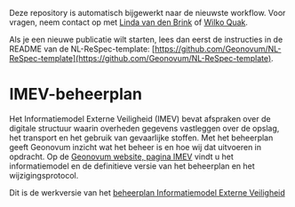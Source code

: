 Deze repository is automatisch bijgewerkt naar de nieuwste workflow.
Voor vragen, neem contact op met [Linda van den Brink](mailto:l.vandenbrink@geonovum.nl) of [Wilko Quak](mailto:w.quak@geonovum.nl).

Als je een nieuwe publicatie wilt starten, lees dan eerst de instructies in de README van de NL-ReSpec-template:
[https://github.com/Geonovum/NL-ReSpec-template](https://github.com/Geonovum/NL-ReSpec-template).

# IMEV-beheerplan

Het Informatiemodel Externe Veiligheid (IMEV) bevat afspraken over de digitale structuur waarin overheden gegevens vastleggen over de opslag, het transport en het gebruik van gevaarlijke stoffen.
Met het beheerplan geeft Geonovum inzicht wat het beheer is en hoe wij dat uitvoeren in opdracht. Op de [Geonovum website, pagina IMEV](https://www.geonovum.nl/geo-standaarden/informatiemodel-externe-veiligheid-imev) vindt u het informatiemodel en de definitieve versie van het beheerplan en het wijzigingsprotocol. 

Dit is de werkversie van het [beheerplan Informatiemodel Externe Veiligheid](https://geonovum.github.io/imev-beheerplan/)

